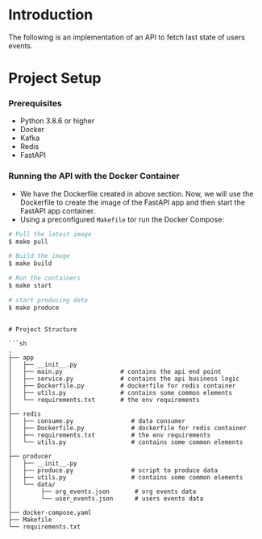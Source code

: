 # Introduction

The following is an implementation of an API to fetch last state of users events.

# Project Setup

### Prerequisites

- Python 3.8.6 or higher
- Docker
- Kafka
- Redis
- FastAPI

### Running the API with the Docker Container

- We have the Dockerfile created in above section. Now, we will use the Dockerfile to create the image of the FastAPI app and then start the FastAPI app container.
- Using a preconfigured `Makefile` tor run the Docker Compose:

```sh
# Pull the latest image
$ make pull

# Build the image
$ make build

# Run the containers
$ make start

# start producing data
$ make produce
```


```

# Project Structure

```sh
.
├── app
│   ├── __init__.py
│   ├── main.py                # contains the api end point
│   ├── service.py             # contains the api business logic
│   ├── Dockerfile.py          # dockerfile for redis container
│   ├── utils.py               # contains some common elements  
│   └── requirements.txt       # the env requirements
│ 
├── redis
│   ├── consume.py                # data consumer
│   ├── Dockerfile.py             # dockerfile for redis container
│   ├── requirements.txt          # the env requirements
│   └── utils.py                  # contains some common elements
│ 
├── producer
│   ├── __init__.py
│   ├── produce.py                # script to produce data
│   ├── utils.py                  # contains some common elements
│   └── data/ 
│        ├── org_events.json       # org events data  
│        └── user_events.json      # users events data   
│           
├── docker-compose.yaml
├── Makefile
└── requirements.txt
```
